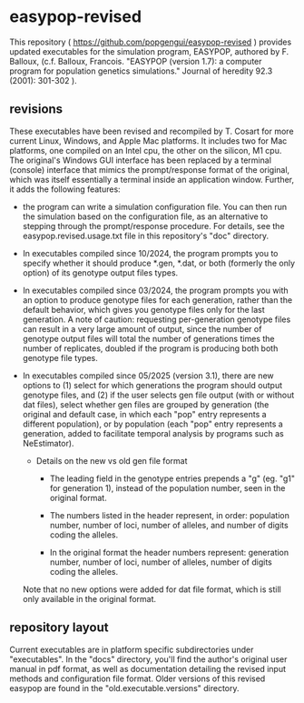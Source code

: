 # easypop-revised

This repository ( https://github.com/popgengui/easypop-revised ) provides updated executables for the simulation program, EASYPOP, authored by F. Balloux, (c.f. Balloux, Francois. "EASYPOP (version 1.7): a computer program for population genetics simulations." Journal of heredity 92.3 (2001): 301-302 ).

## revisions
These executables have been revised and recompiled by T. Cosart for more current Linux, Windows, and Apple Mac platforms.  It includes two for Mac platforms, one compiled on an Intel cpu, the other on the silicon, M1 cpu. The original's Windows GUI interface has been replaced by a terminal (console) interface that mimics the prompt/response format of the original, which was itself essentially a terminal inside an application window.  Further, it adds the following features:

- the program can write a simulation configuration file. You can then run the simulation based on the configuration file, as an alternative to stepping through the prompt/response procedure.  For details, see the easypop.revised.usage.txt file in this repository's "doc" directory.

- In executables compiled since 10/2024, the program prompts you to specify whether it should produce \*.gen, \*.dat, or both (formerly the only option) of its genotype output files types.

- In executables compiled since 03/2024, the program prompts you with an option to produce genotype files for each generation, rather than the default behavior, which gives you genotype files only for the last generation.  A note of caution:  requesting per-generation genotype files can result in a very large amount of output, since the number of genotype output files will total the number of generations times the number of replicates, doubled if the program is producing both both genotype file types.

- In executables compiled since 05/2025 (version 3.1), there are new options to (1) select for which generations the program should output genotype files, and (2) if the user selects gen file output (with or without dat files), select whether gen files are grouped by generation (the original and default case, in which each "pop" entry represents a different population), or by population (each "pop" entry represents a generation, added to facilitate temporal analysis by programs such as NeEstimator).  
	- Details on the new vs old gen file format
		- The leading field in the genotype entries prepends a "g" (eg. "g1" for generation 1), instead of the
             population number, seen in the original format.

		- The numbers listed in the header represent, in order: 
                population number, number of loci, number of alleles, 
                and number of digits coding the alleles.  

		- In the original format the header numbers represent:
                generation number, number of loci, number of alleles, 
                number of digits coding the alleles.         

	 Note that no new options were added for dat file format, which is still only available in the original format.

## repository layout
Current executables are in platform specific subdirectories under "executables".  In the "docs" directory, you'll find the author's original user manual in pdf format, as well as documentation detailing the revised input methods and configuration file format.  Older versions of this revised easypop are found in the "old.executable.versions" directory.


